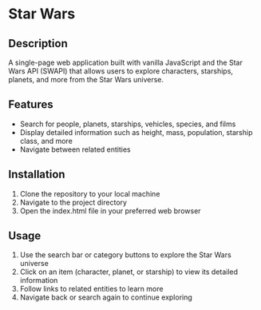 # Star Wars

## Description
A single-page web application built with vanilla JavaScript and the Star Wars API (SWAPI) that allows users to explore characters, starships, planets, and more from the Star Wars universe.

## Features
* Search for people, planets, starships, vehicles, species, and films
* Display detailed information such as height, mass, population, starship class, and more
* Navigate between related entities

## Installation
1. Clone the repository to your local machine
2. Navigate to the project directory
3. Open the index.html file in your preferred web browser

## Usage
1. Use the search bar or category buttons to explore the Star Wars universe
2. Click on an item (character, planet, or starship) to view its detailed information
3. Follow links to related entities to learn more
4. Navigate back or search again to continue exploring
